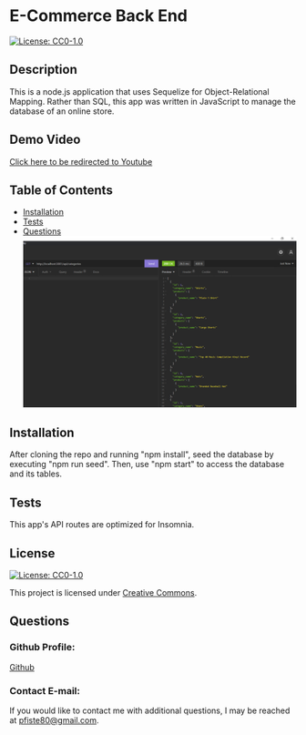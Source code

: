 



# E-Commerce Back End
  [![License: CC0-1.0](https://img.shields.io/badge/License-CC0%201.0-lightgrey.svg)](http://creativecommons.org/publicdomain/zero/1.0/)
## Description
This is a node.js application that uses Sequelize for Object-Relational Mapping. Rather than SQL, this app was written in JavaScript to manage the database of an online store.

## Demo Video
[Click here to be redirected to Youtube](https://www.youtube.com/watch?v=IMnLNtmtzaY)

## Table of Contents
* [Installation](#installation)
* [Tests](#tests)
* [Questions](#questions)
![image](https://github.com/Pfizzz/e-commerce/blob/8154fe19ce3ae41ce6f232853930394348d322e0/images/ss1.png)

## Installation
After cloning the repo and running "npm install", seed the database by executing "npm run seed". Then, use "npm start" to access the database and its tables.

## Tests
This app's API routes are optimized for Insomnia.
## License
[![License: CC0-1.0](https://img.shields.io/badge/License-CC0%201.0-lightgrey.svg)](http://creativecommons.org/publicdomain/zero/1.0/)

This project is licensed under [Creative Commons](http://creativecommons.org/publicdomain/zero/1.0/).
## Questions
### Github Profile: 
[Github](https://github.com/Pfizzz/)
### Contact E-mail: 
If you would like to contact me with additional questions, I may be reached at pfiste80@gmail.com.

